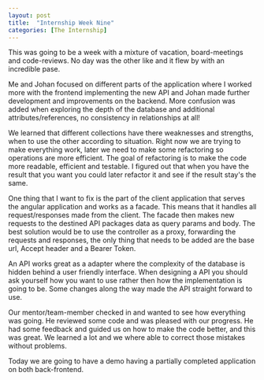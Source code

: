 ```yaml
---
layout: post
title:  "Internship Week Nine"
categories: [The Internship]
---
```


This was going to be a week with a mixture of vacation, board-meetings and code-reviews.
No day was the other like and it flew by with an incredible pase. 

Me and Johan focused on different parts of the application where I worked more with the frontend implementing the new API and Johan made further development and improvements on the backend. More confusion was added when exploring the depth of the database and additional attributes/references, no consistency in relationships at all!

We learned that different collections have there weaknesses and strengths, when to use the other according to situation. 
Right now we are trying to make everything work, later we need to make some refactoring so operations are more efficient.
The goal of refactoring is to make the code more readable, efficient and testable.
I figured out that when you have the result that you want you could later refactor it and see if the result stay's the same.

One thing that I want to fix is the part of the client application that serves the angular application and works as a facade. This means that it handles all request/responses made from the client. The facade then makes new requests to the destined API packages data as query params and body. The best solution would be to use the controller as a proxy, forwarding the requests and responses, the only thing that needs to be added are the base url, Accept header and a Bearer Token.

An API works great as a adapter where the complexity of the database is hidden behind a user friendly interface.
When designing a API you should ask yourself how you want to use rather then how the implementation is going to be.
Some changes along the way made the API straight forward to use.

Our mentor/team-member checked in and wanted to see how everything was going. He reviewed some code and was pleased with our progress. He had some feedback and guided us on how to make the code better, and this was great. We learned a lot and we where able to correct those mistakes without problems.

Today we are going to have a demo having a partially completed application on both back-frontend. 
